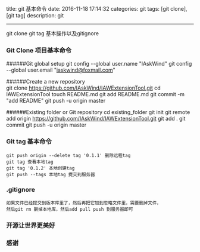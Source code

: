 title: git 基本命令
date: 2016-11-18 17:14:32
categories: git
tags: [git clone],[git tag]
description: git

---
git clone git tag 基本操作以及gitignore

<!--more-->
### Git Clone 项目基本命令


######Git global setup
	git config --global user.name "IAskWind"
	git config --global user.email "iaskwind@foxmail.com"
	
######Create a new repository	
	git clone https://github.com/IAskWind/IAWExtensionTool.git
	cd IAWExtensionTool
	touch README.md
	git add README.md
	git commit -m "add README"
	git push -u origin master

######Existing folder or Git repository
	cd existing_folder
	git init
	git remote add origin https://github.com/IAskWind/IAWExtensionTool.git
	git add .
	git commit
	git push -u origin master		
		
### Git tag 基本命令
	git push origin --delete tag '0.1.1' 删除远程tag
	git tag 查看本地tag
	git tag '0.1.2' 本地创建tag
	git push --tags 本地tag 提交到服务器
	
### .gitignore
	如果文件已经提交到版本库里了，然后再把它加到忽略文件里，需要删掉文件，
	然后git rm 删掉本地库，然后add pull push 到服务器即可
	
### 开源让世界更美好   
### 感谢
